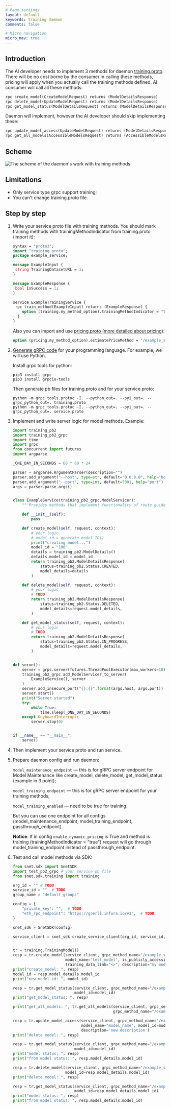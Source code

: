 ```yaml
---
# Page settings
layout: default
keywords: training daemon
comments: false

# Micro navigation
micro_nav: true
---
```


## Introduction

The AI developer needs to implement 3 methods for daemon [training.proto](https://github.com/semyon-dev/snet-daemon/blob/master/training/training.proto).
There will be no cost borne by the consumer in calling these methods, 
pricing will apply when you actually call the training methods defined. 
AI consumer will call all these methods:

```protobuf
rpc create_model(CreateModelRequest) returns (ModelDetailsResponse)
rpc delete_model(UpdateModelRequest) returns (ModelDetailsResponse) 
rpc get_model_status(ModelDetailsRequest) returns (ModelDetailsResponse)
```

Daemon will implement, however the AI developer should skip implementing these:

```protobuf
rpc update_model_access(UpdateModelRequest) returns (ModelDetailsResponse)
rpc get_all_models(AccessibleModelsRequest) returns (AccessibleModelsResponse)
```

## Scheme

![The scheme of the daemon's work with training methods](/assets/img/daemon/daemon_training.png)

## Limitations

* Only service type grpc support training;
* You can't change training.proto file.

## Step by step

1. Write your service proto file with training methods. You should mark training methods with trainingMethodIndicator from training.proto (import it):

    ```protobuf
    syntax = "proto3";
    import "training.proto";
    package example_service;
    
    message ExampleInput { 
     string TrainingDatasetURL = 1;
    }
    
    message ExampleResponse { 
     bool IsSuccess = 1;
    }
    
    service ExampleTrainingService { 
     rpc train_method(ExampleInput) returns (ExampleResponse) { 
        option (training.my_method_option).trainingMethodIndicator = "true";
      }
    } 
    ```
    
    Also you can import and use [pricing.proto (more detailed about pricing)](https://github.com/singnet/snet-daemon/blob/master/pricing/pricing.proto):
    ```protobuf
    option (pricing.my_method_option).estimatePriceMethod = "/example_service.Calculator/dynamic_pricing_add";
    ```

2. [Generate gRPC code](https://grpc.io/docs/languages/python/quickstart/#generate-grpc-code) for your programming language.
For example, we will use Python. 

    Install grpc tools for python:
    ```
    pip3 install grpc
    pip3 install grpcio-tools
    ```
    
    Then generate pb files for training.proto and for your service.proto:
    ```
    python -m grpc_tools.protoc -I. --python_out=. --pyi_out=. --grpc_python_out=. training.proto
    python -m grpc_tools.protoc -I. --python_out=. --pyi_out=. --grpc_python_out=. service.proto
    ```

3. Implement and write server logic for model methods. Example:

    ```python
    import training_pb2
    import training_pb2_grpc
    import time
    import grpc
    from concurrent import futures
    import argparse
    
    _ONE_DAY_IN_SECONDS = 60 * 60 * 24
    
    parser = argparse.ArgumentParser(description="")
    parser.add_argument("--host", type=str, default="0.0.0.0", help="host")
    parser.add_argument("--port", type=int, default=5001, help="port")
    args = parser.parse_args()
    
    
    class ExampleService(training_pb2_grpc.ModelServicer):
        """Provides methods that implement functionality of route guide server."""
    
        def __init__(self):
            pass
    
        def create_model(self, request, context):
            # your logic
            # model_id = generate_model_ID()
            print("creating model...")
            model_id = "100"
            details = training_pb2.ModelDetails()
            details.model_id = model_id
            return training_pb2.ModelDetailsResponse(
                status=training_pb2.Status.CREATED,
                model_details=details
            )
    
        def delete_model(self, request, context):
            # your logic
            # TODO
            return training_pb2.ModelDetailsResponse(
                status=training_pb2.Status.DELETED,
                model_details=request.model_details,
            )
    
        def get_model_status(self, request, context):
            # your logic
            # TODO
            return training_pb2.ModelDetailsResponse(
                status=training_pb2.Status.IN_PROGRESS,
                model_details=request.model_details,
            )
    
    
    def serve():
        server = grpc.server(futures.ThreadPoolExecutor(max_workers=10))
        training_pb2_grpc.add_ModelServicer_to_server(
            ExampleService(), server
        )
        server.add_insecure_port("{}:{}".format(args.host, args.port))
        server.start()
        print("Server started")
        try:
            while True:
                time.sleep(_ONE_DAY_IN_SECONDS)
        except KeyboardInterrupt:
            server.stop(0)
    
    
    if __name__ == "__main__":
        serve()
    
    ```

4. Then implement your service proto and run service.

5. Prepare daemon config and run daemon:

    `model_maintenance_endpoint` — this is for gRPC server endpoint for Model Maintenance like create_model, delete_model, get_model_status (example in 3 point);
    
    `model_training_endpoint` — this is for gRPC server endpoint for your training methods;
    
    `model_training_enabled` — need to be true for training.
    
    But you can use one endpoint for all configs (model_maintenance_endpoint, model_training_endpoint, passthrough_endpoint).
    
    **Notice**: If in config `enable_dynamic_pricing` is True and method is training (trainingMethodIndicator = "true") request will go
    through model_training_endpoint instead of passthrough_endpoint.

6. Test and call model methods via SDK:

    ```python
    from snet.sdk import SnetSDK
    import test_pb2_grpc # your service pb file
    from snet.sdk.training import training
    
    org_id = "" # TODO
    service_id = ""  # TODO
    group_name = "default_groups"
    
    config = {
        "private_key": "",  # TODO
        "eth_rpc_endpoint": "https://goerli.infura.io/v3",  # TODO
    }
    
    snet_sdk = SnetSDK(config)
    
    service_client = snet_sdk.create_service_client(org_id, service_id, test_pb2_grpc.CalculatorStub, group_name)
    
    
    tr = training.TrainingModel()
    resp = tr.create_model(service_client, grpc_method_name="/example_service.Calculator/train_add",
                           model_name="test_model", is_publicly_accessible=True,
                           training_data_link="<>", description="my model")
    print("create_model: ", resp)
    model_id = resp.model_details.model_id
    print("new model id: ", model_id)
    
    resp = tr.get_model_status(service_client, grpc_method_name="/example_service.Calculator/train_add",
                               model_id=model_id)
    print("get_model_status: ", resp)
    
    print("get_all_models: ", tr.get_all_models(service_client, grpc_service_name='service_name',
                                                grpc_method_name="/example_service.Calculator/train_add"))
    
    resp = tr.update_model_access(service_client, grpc_method_name="/example_service.Calculator/train_add",
                                  model_name="model_name", model_id=model_id, is_public=True,
                                  description='new description')
    print("delete model: ", resp)
    
    resp = tr.get_model_status(service_client, grpc_method_name="/example_service.Calculator/train_add",
                               model_id=model_id)
    print("model status: ", resp)
    print("from model status: ", resp.model_details.model_id)
    
    resp = tr.delete_model(service_client, grpc_method_name="/example_service.Calculator/train_add",
                           model_id=resp.model_details.model_id)
    print("delete model: ", resp)
    
    resp = tr.get_model_status(service_client, grpc_method_name="/example_service.Calculator/train_add",
                               model_id=resp.model_details.model_id)
    print("model status: ", resp)
    print("from model status: ", resp.model_details.model_id)
    ```